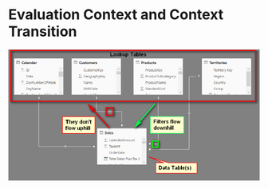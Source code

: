 # Evaluation Context and Context Transition

![Relationships](.gitbook/assets/image%20%2849%29.png)



